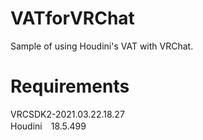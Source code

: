 # VATforVRChat
Sample of using Houdini's VAT with VRChat.
  
# Requirements  
VRCSDK2-2021.03.22.18.27  
Houdini　18.5.499

